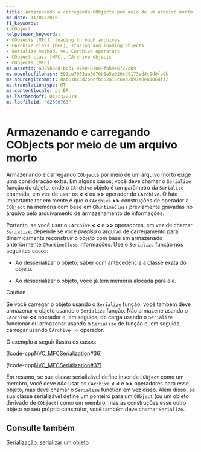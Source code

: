 ```yaml
---
title: Armazenando e carregando CObjects por meio de um arquivo morto
ms.date: 11/04/2016
f1_keywords:
- CObject
helpviewer_keywords:
- CObjects [MFC], loading through archives
- CArchive class [MFC], storing and loading objects
- Serialize method, vs. CArchive operators
- CObject class [MFC], CArchive objects
- CObjects [MFC]
ms.assetid: a829b6dd-bc31-47e0-8108-fbb946722db9
ms.openlocfilehash: 591ce7032aa3d70b1e5a020cd9173ed4c9d0fa9b
ms.sourcegitcommit: 0ab61bc3d2b6cfbd52a16c6ab2b97a8ea1864f12
ms.translationtype: MT
ms.contentlocale: pt-BR
ms.lasthandoff: 04/23/2019
ms.locfileid: "62306763"
---
```

# <a name="storing-and-loading-cobjects-via-an-archive"></a>Armazenando e carregando CObjects por meio de um arquivo morto

Armazenando e carregando `CObject`s por meio de um arquivo morto exige uma consideração extra. Em alguns casos, você deve chamar o `Serialize` função do objeto, onde o `CArchive` objeto é um parâmetro da `Serialize` chamada, em vez de usar os **< \<** ou **>>** operador do `CArchive`. O fato importante ter em mente é que o `CArchive` **>>** construções de operador a `CObject` na memória com base em `CRuntimeClass` previamente gravadas no arquivo pelo arquivamento de armazenamento de informações.

Portanto, se você usar o `CArchive` **< \<** e **>>** operadores, em vez de chamar `Serialize`, depende se você *precisa* o arquivo de carregamento para dinamicamente reconstruir o objeto com base em armazenado anteriormente `CRuntimeClass` informações. Use o `Serialize` função nos seguintes casos:

- Ao desserializar o objeto, saber com antecedência a classe exata do objeto.

- Ao desserializar o objeto, você já tem memória alocada para ele.

> [!CAUTION]
>  Se você carregar o objeto usando o `Serialize` função, você também deve armazenar o objeto usando o `Serialize` função. Não armazene usando o `CArchive` **<<** operador e, em seguida, de carga usando o `Serialize` funcionar ou armazenar usando o `Serialize` de função e, em seguida, carregar usando `CArchive >>` operador.

O exemplo a seguir ilustra os casos:

[!code-cpp[NVC_MFCSerialization#36](../mfc/codesnippet/cpp/storing-and-loading-cobjects-via-an-archive_1.h)]

[!code-cpp[NVC_MFCSerialization#37](../mfc/codesnippet/cpp/storing-and-loading-cobjects-via-an-archive_2.cpp)]

Em resumo, se sua classe serializável define inserida `CObject` como um membro, você deve *não* usar os `CArchive` **< \<** e **>>** operadores para esse objeto, mas deve chamar o `Serialize` function em vez disso. Além disso, se sua classe serializável define um ponteiro para um `CObject` (ou um objeto derivado de `CObject`) como um membro, mas as construções esse outro objeto no seu próprio construtor, você também deve chamar `Serialize`.

## <a name="see-also"></a>Consulte também

[Serialização: serializar um objeto](../mfc/serialization-serializing-an-object.md)
